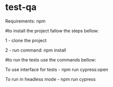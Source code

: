 # test-qa

Requirements: npm

#to install the project fallow the steps bellow:

1 - clone the project

2 - run command: npm install

#to run the tests use the commands bellow:

To use interface for tests - npm run cypress:open

To run in headless mode - npm run cypress
